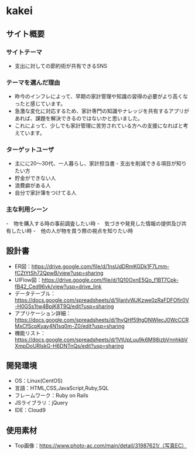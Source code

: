 # kakei

## サイト概要

### サイトテーマ
- 支出に対しての節約術が共有できるSNS
​
### テーマを選んだ理由

- 昨今のインフレによって、早期の家計管理や知識の習得の必要がより高くなったと感じています。
- 急激な変化に対応するため、家計専門の知識やナレッジを共有するアプリがあれば、課題を解決できるのではないかと思いました。
- これによって、少しでも家計管理に苦労されている方への支援になればと考えています。
​
### ターゲットユーザ
- 主にに20〜30代、一人暮らし、家計担当書
​- 支出を削減できる項目が知りたい方
- 貯金ができない人
- 浪費癖がある人
- 自分で家計簿をつけてる人

### 主な利用シーン
-　物を購入する時の事前調査したい時
-　気づきや発見した情報の提供及び共有したい時
-　他の人が物を買う際の視点を知りたい時
​
## 設計書
- ER図：https://drive.google.com/file/d/1nsUdDRmKGDk1F7Lmm-fCZtYtSh72QpwB/view?usp=sharing
- UIFlow図：https://drive.google.com/file/d/1Q10OxnE5Qo_f1BT7Cpk-fB42_Ced96vk/view?usp=drive_link
- データテーブル：https://docs.google.com/spreadsheets/d/1jlanlvWJKzwe0zRaFDFOfir0V-H0GSs1tw4BpjK8T9Q/edit?usp=sharing
- アプリケーション詳細：https://docs.google.com/spreadsheets/d/1hyQHf59tgDNWlecJ0WcCCRMxCfScpKyay4N1sq0m-Z0/edit?usp=sharing
- 機能リスト：https://docs.google.com/spreadsheets/d/1VtUpLuu9k6M98izbVnnhkbVXmpDoURlskG-H6DNTnQs/edit?usp=sharing

## 開発環境
- OS：Linux(CentOS)
- 言語：HTML,CSS,JavaScript,Ruby,SQL
- フレームワーク：Ruby on Rails
- JSライブラリ：jQuery
- IDE：Cloud9
​
## 使用素材
- Top画像：https://www.photo-ac.com/main/detail/31987621/（写真EC）